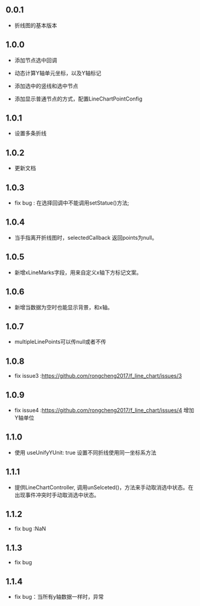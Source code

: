 ## 0.0.1

* 折线图的基本版本

## 1.0.0

* 添加节点选中回调

* 动态计算Y轴单元坐标，以及Y轴标记

* 添加选中的竖线和选中节点

* 添加显示普通节点的方式，配置LineChartPointConfig

## 1.0.1

* 设置多条折线

## 1.0.2

* 更新文档

## 1.0.3

* fix bug : 在选择回调中不能调用setStatue()方法;

## 1.0.4

* 当手指离开折线图时，selectedCallback 返回points为null。

## 1.0.5

* 新增xLineMarks字段，用来自定义x轴下方标记文案。

## 1.0.6

* 新增当数据为空时也能显示背景，和x轴。

## 1.0.7

* multipleLinePoints可以传null或者不传

## 1.0.8

* fix issue3 :https://github.com/rongcheng2017/f_line_chart/issues/3


## 1.0.9

* fix issue4 :https://github.com/rongcheng2017/f_line_chart/issues/4  增加Y轴单位


## 1.1.0

* 使用 useUnifyYUnit: true 设置不同折线使用同一坐标系方法

## 1.1.1

* 提供LineChartController, 调用unSelceted()，方法来手动取消选中状态。在出现事件冲突时手动取消选中状态。
  
## 1.1.2

* fix bug :NaN

## 1.1.3

* fix bug

## 1.1.4

* fix bug：当所有y轴数据一样时，异常